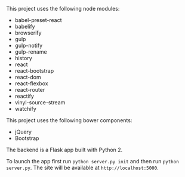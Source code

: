 This project uses the following node modules:

  - babel-preset-react
  - babelify
  - browserify
  - gulp
  - gulp-notify
  - gulp-rename
  - history
  - react
  - react-bootstrap
  - react-dom
  - react-flexbox
  - react-router
  - reactify
  - vinyl-source-stream
  - watchify

This project uses the following bower components:

  - jQuery
  - Bootstrap

The backend is a Flask app built with Python 2.

To launch the app first run `python server.py init` and then run `python server.py`. The site will be available at `http://localhost:5000`.